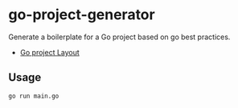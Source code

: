 # go-project-generator

Generate a boilerplate for a Go project based on go best practices.

- [Go project Layout](https://github.com/golang-standards/project-layout)

## Usage

```bash
go run main.go
```
